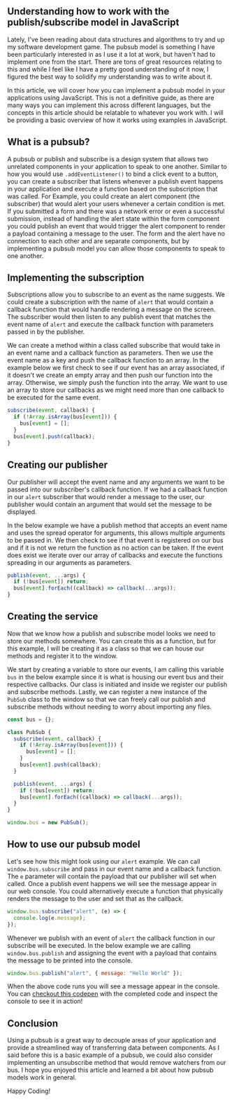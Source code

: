 ## Understanding how to work with the publish/subscribe model in JavaScript

Lately, I've been reading about data structures and algorithms to try and up my software development game. The pubsub model is something I have been particularly interested in as I use it a lot at work, but haven't had to implement one from the start. There are tons of great resources relating to this and while I feel like I have a pretty good understanding of it now, I figured the best way to solidify my understanding was to write about it.

In this article, we will cover how you can implement a pubsub model in your applications using JavaScript. This is not a definitive guide, as there are many ways you can implement this across different languages, but the concepts in this article should be relatable to whatever you work with. I will be providing a basic overview of how it works using examples in JavaScript.

## What is a pubsub?

A pubsub or publish and subscribe is a design system that allows two unrelated components in your application to speak to one another. Similar to how you would use `.addEventListener()` to bind a click event to a button, you can create a subscriber that listens whenever a publish event happens in your application and execute a function based on the subscription that was called. For Example, you could create an alert component (the subscriber) that would alert your users whenever a certain condition is met. If you submitted a form and there was a network error or even a successful submission, instead of handling the alert state within the form component you could publish an event that would trigger the alert component to render a payload containing a message to the user. The form and the alert have no connection to each other and are separate components, but by implementing a pubsub model you can allow those components to speak to one another.

## Implementing the subscription

Subscriptions allow you to subscribe to an event as the name suggests. We could create a subscription with the name of `alert` that would contain a callback function that would handle rendering a message on the screen. The subscriber would then listen to any publish event that matches the event name of `alert` and execute the callback function with parameters passed in by the publisher.

We can create a method within a class called subscribe that would take in an event name and a callback function as parameters. Then we use the event name as a key and push the callback function to an array. In the example below we first check to see if our event has an array associated, if it doesn't we create an empty array and then push our function into the array. Otherwise, we simply push the function into the array. We want to use an array to store our callbacks as we might need more than one callback to be executed for the same event.

```js
subscribe(event, callback) {
  if (!Array.isArray(bus[event])) {
    bus[event] = [];
  }
  bus[event].push(callback);
}
```

## Creating our publisher

Our publisher will accept the event name and any arguments we want to be passed into our subscriber's callback function. If we had a callback function in our `alert` subscriber that would render a message to the user, our publisher would contain an argument that would set the message to be displayed.

In the below example we have a publish method that accepts an event name and uses the spread operator for arguments, this allows multiple arguments to be passed in. We then check to see if that event is registered on our bus and if it is not we return the function as no action can be taken. If the event does exist we iterate over our array of callbacks and execute the functions spreading in our arguments as parameters.

```js
publish(event, ...args) {
  if (!bus[event]) return;
  bus[event].forEach((callback) => callback(...args));
}
```

## Creating the service

Now that we know how a publish and subscribe model looks we need to store our methods somewhere. You can create this as a function, but for this example, I will be creating it as a class so that we can house our methods and register it to the window.

We start by creating a variable to store our events, I am calling this variable `bus` in the below example since it is what is housing our event bus and their respective callbacks. Our class is initiated and inside we register our publish and subscribe methods. Lastly, we can register a new instance of the `PubSub` class to the window so that we can freely call our publish and subscribe methods without needing to worry about importing any files.

```js
const bus = {};

class PubSub {
  subscribe(event, callback) {
    if (!Array.isArray(bus[event])) {
      bus[event] = [];
    }
    bus[event].push(callback);
  }

  publish(event, ...args) {
    if (!bus[event]) return;
    bus[event].forEach((callback) => callback(...args));
  }
}

window.bus = new PubSub();
```

## How to use our pubsub model

Let's see how this might look using our `alert` example. We can call `window.bus.subscribe` and pass in our event name and a callback function. The `e` parameter will contain the payload that our publisher will set when called. Once a publish event happens we will see the message appear in our web console. You could alternatively execute a function that physically renders the message to the user and set that as the callback.

```js
window.bus.subscribe("alert", (e) => {
  console.log(e.message);
});
```

Whenever we publish with an event of `alert` the callback function in our subscribe will be executed. In the below example we are calling `window.bus.publish` and assigning the event with a payload that contains the message to be printed into the console.

```js
window.bus.publish("alert", { message: "Hello World" });
```

When the above code runs you will see a message appear in the console. You can [checkout this codepen](https://codepen.io/huntertrammell/pen/yLKBNbg?editors=0011) with the completed code and inspect the console to see it in action!

## Conclusion

Using a pubsub is a great way to decouple areas of your application and provide a streamlined way of transferring data between components. As I said before this is a basic example of a pubsub, we could also consider implementing an unsubscribe method that would remove watchers from our bus. I hope you enjoyed this article and learned a bit about how pubsub models work in general. 

Happy Coding!